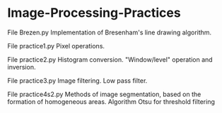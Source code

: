 # Image-Processing-Practices

File Brezen.py
Implementation of Bresenham's line drawing algorithm.

File practice1.py
Pixel operations.

File practice2.py
Histogram conversion. "Window/level" operation and inversion.

File practice3.py
Image filtering. Low pass filter.

File practice4s2.py
Methods of image segmentation, based on the formation of homogeneous areas. Algorithm Otsu for threshold filtering

